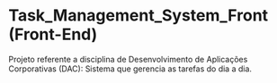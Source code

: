 # Task_Management_System_Front (Front-End)

Projeto referente a disciplina de Desenvolvimento de Aplicações Corporativas (DAC): Sistema que gerencia as tarefas do dia a dia.
